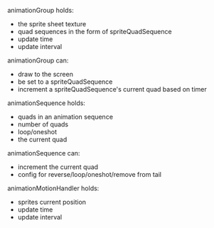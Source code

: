 animationGroup holds:
  - the sprite sheet texture
  - quad sequences in the form of spriteQuadSequence
  - update time
  - update interval

animationGroup can:
  - draw to the screen
  - be set to a spriteQuadSequence
  - increment a spriteQuadSequence's current quad based on timer


animationSequence holds:
  - quads in an animation sequence
  - number of quads
  - loop/oneshot
  - the current quad

animationSequence can:
  - increment the current quad
  - config for reverse/loop/oneshot/remove from tail


animationMotionHandler holds:
  - sprites current position
  - update time
  - update interval

